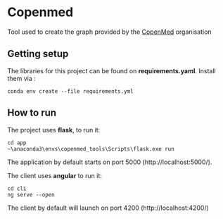 # Copenmed 
Tool used to create the graph provided by the [CopenMed](http://copenmed.org/) organisation


## Getting setup

The libraries for this project can be found on **requirements.yaml**.
Install them via :
```
conda env create --file requirements.yml
```

## How to run
The project uses **flask**, to run it:
```
cd app
~\anaconda3\envs\copenmed_tools\Scripts\flask.exe run
```

The application by default starts on port 5000 (http://localhost:5000/). 

The client uses **angular** to run it:

```
cd cli
ng serve --open 
```

The client by default will launch on port 4200 (http://localhost:4200/)

